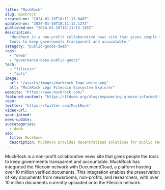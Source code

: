 ```yaml
---
title: "MuckRock"
slug: muckrock
created-on: "2024-01-10T18:11:13.040Z"
updated-on: "2024-01-10T18:11:13.127Z"
published-on: "2024-01-10T18:11:13.198Z"
description:
  "MuckRock is a non-profit collaborative news site that gives people the
  tools to keep governments transparent and accountable."
category: "public-goods-dweb"
tags:
  - "dweb"
  - "governance-daos-public-goods"
tech:
  - "filecoin"
  - "ipfs"
image:
  url: "/assets/images/muckrock_logo_white.png"
  alt: "MuckRock Logo Filecoin Ecosystem Explorer"
website: "https://www.muckrock.com/"
featured-content: "https://ffdweb.org/blog/empowering-a-more-informed-transparent-society-with-decentralized-technology/"
repo:
twitter: "https://twitter.com/MuckRock"
video-url:
year-joined:
news-update:
subcategories:
  - dweb
seo:
  title: MuckRock
  description: MuckRock provides decentralized solutions for public records and transparency.
---
```


MuckRock is a non-profit collaborative news site that gives people the tools to keep governments transparent and accountable. MuckRock has integrated the Filecoin network with DocumentCloud, a platform hosting over 10 million verified documents. This integration enables the preservation of key documents from newsrooms, non-profits, and researchers, with over 10 million documents currently uploaded onto the Filecoin network.
